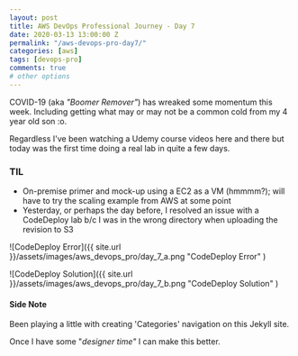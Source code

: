 ```yaml
---
layout: post
title: AWS DevOps Professional Journey - Day 7
date: 2020-03-13 13:00:00 Z
permalink: "/aws-devops-pro-day7/"
categories: [aws]
tags: [devops-pro]
comments: true
# other options
---
```


COVID-19 (aka *"Boomer Remover"*) has wreaked some momentum this week. Including getting what may or may not be a common cold from my 4 year old son :o.

Regardless I've been watching a Udemy course videos here and there but today was the first time doing a real lab in quite a few days.


### TIL
- On-premise primer and mock-up using a EC2 as a VM (hmmmm?); will have to try the scaling example from AWS at some point
- Yesterday, or perhaps the day before, I resolved an issue with a CodeDeploy lab b/c I was in the wrong directory when uploading the revision to S3

![CodeDeploy Error]({{ site.url }}/assets/images/aws_devops_pro/day_7_a.png "CodeDeploy Error" )

![CodeDeploy Solution]({{ site.url }}/assets/images/aws_devops_pro/day_7_b.png "CodeDeploy Solution" )







#### Side Note

Been playing a little with creating 'Categories' navigation on this Jekyll site.

Once I have some "*designer time"* I can make this better.